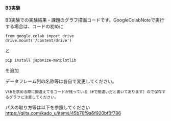 #### B3実験

B3実験での実験結果・課題のグラフ描画コードです。GoogleColabNoteで実行する場合は、コードの初めに

```
from google.colab import drive
drive.mount('/content/drive')
```
と
```
pip install japanize-matplotlib
```
を追加

データフレーム列の名称等は各自で変更してください。

```warning
Vthを求める際に間違えてるコードが残っている（#で間違いだと書いてあります）ので保存するグラフに注意してください。
```

パスの取り方等は以下を参照してください
https://qiita.com/kado_u/items/45b76f9a6f920bf0f786
